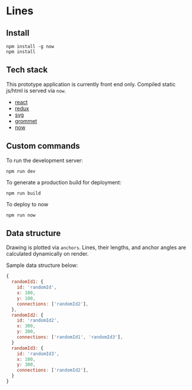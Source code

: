 Lines
=====

## Install
```shell
npm install -g now
npm install
```

## Tech stack

  This prototype application is currently front end only. Compiled static js/html is served via `now`.

  - [react](https://reactjs.org/)
  - [redux](https://redux.js.org/)
  - [svg](https://developer.mozilla.org/en-US/docs/Web/SVG)
  - [grommet](grommet.github.io)
  - [now](https://zeit.co/now)

## Custom commands
To run the development server:
```shell
npm run dev
```

To generate a production build for deployment:
```shell
npm run build
```

To deploy to now
```shell
npm run now
```

## Data structure
Drawing is plotted via `anchors`. Lines, their lengths, and anchor angles are calculated dynamically on render.

Sample data structure below:
```javascript
{
  randomId1: {
    id: 'randomId',
    x: 100,
    y: 100,
    connections: ['randomId2'],
  },
  randomId2: {
    id: 'randomId2',
    x: 300,
    y: 300,
    connections: ['randomId1', 'randomId3'],
  }
  randomId3: {
    id: 'randomId3',
    x: 100,
    y: 300,
    connections: ['randomId2'],
  }
}
```